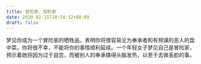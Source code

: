 ```yaml
---
title: 冒险家、投机家
date: 2020-02-15T20:54:12+08:00
draft: false
---
```


梦见你成为一个冒险家的牺牲品，表明你将很容易沦为奉承者和有预谋的恶人的盘中菜。你将很不幸，不能将你的事情顺利延续。一个年轻女子梦见自己是冒险家，预示着她将因为过于自恋，而被别人的奉承搞得头脑发热，以至于去做丢脸的事。